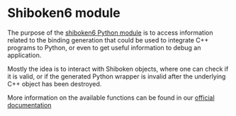 # Shiboken6 module

The purpose of the [shiboken6 Python module](https://wiki.qt.io/Qt_for_Python/Shiboken)
is to access information related to the binding generation that could be used to integrate
C++ programs to Python, or even to get useful information to debug
an application.

Mostly the idea is to interact with Shiboken objects,
where one can check if it is valid, or if the generated Python wrapper
is invalid after the underlying C++ object has been destroyed.

More information on the available functions can be found
in our [official documentation](https://doc.qt.io/qtforpython/shiboken6/shibokenmodule.html)
